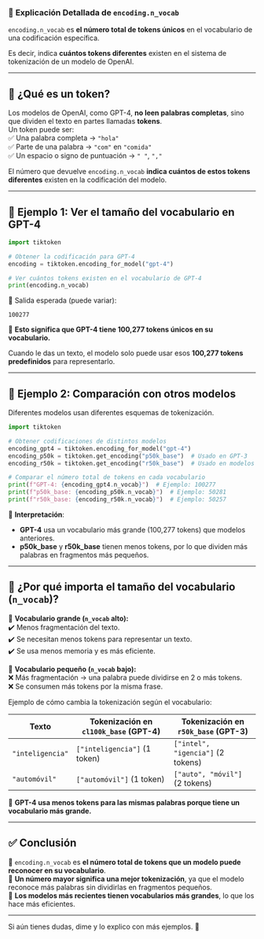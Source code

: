 ### 📌 **Explicación Detallada de `encoding.n_vocab`**  

`encoding.n_vocab` es **el número total de tokens únicos** en el vocabulario de una codificación específica.  

Es decir, indica **cuántos tokens diferentes** existen en el sistema de tokenización de un modelo de OpenAI.  

---

## 🧐 **¿Qué es un token?**  
Los modelos de OpenAI, como GPT-4, **no leen palabras completas**, sino que dividen el texto en partes llamadas **tokens**.  
Un token puede ser:  
✅ Una palabra completa → `"hola"`  
✅ Parte de una palabra → `"com"` en `"comida"`  
✅ Un espacio o signo de puntuación → `" "`, `","`  

El número que devuelve `encoding.n_vocab` **indica cuántos de estos tokens diferentes** existen en la codificación del modelo.  

---

## 🔹 **Ejemplo 1: Ver el tamaño del vocabulario en GPT-4**  
```python
import tiktoken

# Obtener la codificación para GPT-4
encoding = tiktoken.encoding_for_model("gpt-4")

# Ver cuántos tokens existen en el vocabulario de GPT-4
print(encoding.n_vocab)
```
🔹 Salida esperada (puede variar):  
```
100277
```
🔹 **Esto significa que GPT-4 tiene 100,277 tokens únicos en su vocabulario.**  

Cuando le das un texto, el modelo solo puede usar esos **100,277 tokens predefinidos** para representarlo.  

---

## 🔹 **Ejemplo 2: Comparación con otros modelos**  
Diferentes modelos usan diferentes esquemas de tokenización.  

```python
import tiktoken

# Obtener codificaciones de distintos modelos
encoding_gpt4 = tiktoken.encoding_for_model("gpt-4")
encoding_p50k = tiktoken.get_encoding("p50k_base")  # Usado en GPT-3
encoding_r50k = tiktoken.get_encoding("r50k_base")  # Usado en modelos más antiguos

# Comparar el número total de tokens en cada vocabulario
print(f"GPT-4: {encoding_gpt4.n_vocab}")  # Ejemplo: 100277
print(f"p50k_base: {encoding_p50k.n_vocab}")  # Ejemplo: 50281
print(f"r50k_base: {encoding_r50k.n_vocab}")  # Ejemplo: 50257
```
🔹 **Interpretación**:  
- **GPT-4** usa un vocabulario más grande (100,277 tokens) que modelos anteriores.  
- **p50k_base** y **r50k_base** tienen menos tokens, por lo que dividen más palabras en fragmentos más pequeños.  

---

## 📌 **¿Por qué importa el tamaño del vocabulario (`n_vocab`)?**
🔹 **Vocabulario grande (`n_vocab` alto):**  
✔️ Menos fragmentación del texto.  
✔️ Se necesitan menos tokens para representar un texto.  
✔️ Se usa menos memoria y es más eficiente.  

🔹 **Vocabulario pequeño (`n_vocab` bajo):**  
❌ Más fragmentación → una palabra puede dividirse en 2 o más tokens.  
❌ Se consumen más tokens por la misma frase.  

Ejemplo de cómo cambia la tokenización según el vocabulario:  

| Texto | Tokenización en `cl100k_base` (GPT-4) | Tokenización en `r50k_base` (GPT-3) |
|-------|--------------------------------|--------------------------------|
| `"inteligencia"` | `["inteligencia"]` (1 token) | `["intel", "igencia"]` (2 tokens) |
| `"automóvil"` | `["automóvil"]` (1 token) | `["auto", "móvil"]` (2 tokens) |

🔹 **GPT-4 usa menos tokens para las mismas palabras porque tiene un vocabulario más grande.**  

---

## ✅ **Conclusión**
📌 `encoding.n_vocab` es **el número total de tokens que un modelo puede reconocer en su vocabulario**.  
📌 **Un número mayor significa una mejor tokenización**, ya que el modelo reconoce más palabras sin dividirlas en fragmentos pequeños.  
📌 **Los modelos más recientes tienen vocabularios más grandes**, lo que los hace más eficientes.  

---

Si aún tienes dudas, dime y lo explico con más ejemplos. 🚀